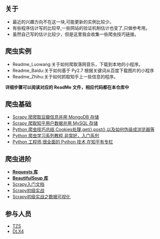 ## 关于

* 最近的兴趣方向不在这一块,可能更新的实例比较少。
* 有些程序估计写的比较早,一些网站的验证机制估计也变了,只做参考用。
* 虽然自己写的估计比较少，但是这里我会收集一些爬虫技巧链接。

## 爬虫实例

* Readme_Luowang:关于如何爬取落网音乐，下载到本地的小程序。
* Readme_Baidu:关于如何基于 Py2.7 根据关键词从百度下载图片的小程序
* Readme_Zhihu:关于如何抓取知乎上一些信息的程序。


**详细步骤可以阅读对应的 ReadMe 文件，相应代码都在本仓库中**


## 爬虫基础

* [Scrapy 爬爬取豆瓣信息并用 MongoDB 存储](http://1992mrwang.blog.51cto.com/3265935/1583539)
* [Scrapy 爬取知乎用户数据并用 MySQL 存储](http://python.jobbole.com/85125/)
* [Python 爬虫技巧总结,Cookies处理,get(),post(),以及如何伪装成浏览器等](http://www.codeceo.com/article/python-spider-skills.html#0-tsina-1-54529-397232819ff9a47a7b7e80a40613cfe1)
* [Python 爬虫学习系列教程,非常好，入门系列](http://cuiqingcai.com/1052.html)
* [Python 工程师,很全面的 Python 技术,在知乎有专栏](http://zhuanlan.zhihu.com/xlz-d)

## 爬虫进阶 

* [**Requests 库**](http://cn.python-requests.org/zh_CN/latest/user/quickstart.html)
* [**BeautifulSoup 库**](http://beautifulsoup.readthedocs.io/zh_CN/latest/)
* [Scrapy入门文档](http://scrapy-chs.readthedocs.org/zh_CN/0.24/intro/tutorial.html)
* [Scrapy初级实战](http://www.ituring.com.cn/article/114408)
* [Scrapy初级实战之数据可视化](http://aljun.me/post/9)

## 参与人员

* [TZS](https://github.com/1041218129)
* [DLX4](https://github.com/DLX4)


